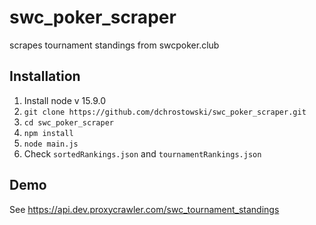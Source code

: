 # swc_poker_scraper

scrapes tournament standings from swcpoker.club


## Installation
1. Install node v 15.9.0
2. `git clone https://github.com/dchrostowski/swc_poker_scraper.git`
3. `cd swc_poker_scraper`
4. `npm install`
5. `node main.js`
6. Check `sortedRankings.json` and `tournamentRankings.json`

## Demo
See https://api.dev.proxycrawler.com/swc_tournament_standings


